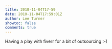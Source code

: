 ```yaml
---
title: 2010-11-04T17-59
date: 2010-11-04T17:59:01Z
author: Lee Turner
showtoc: false
comments: true
---
```


Having a play with fiverr for a bit of outsourcing :-)

